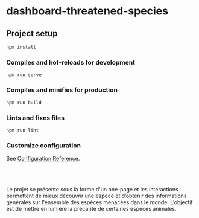 # dashboard-threatened-species

## Project setup
```
npm install
```

### Compiles and hot-reloads for development
```
npm run serve
```

### Compiles and minifies for production
```
npm run build
```

### Lints and fixes files
```
npm run lint
```

### Customize configuration
See [Configuration Reference](https://cli.vuejs.org/config/).

<br><br><br>
Le projet se présente sous la forme d'un one-page et les interactions permettent de mieux découvrir une espèce et d’obtenir des informations générales sur l'ensemble des espèces menacées dans le monde. L’objectif est de mettre en lumière la précarité de certaines espèces animales.

